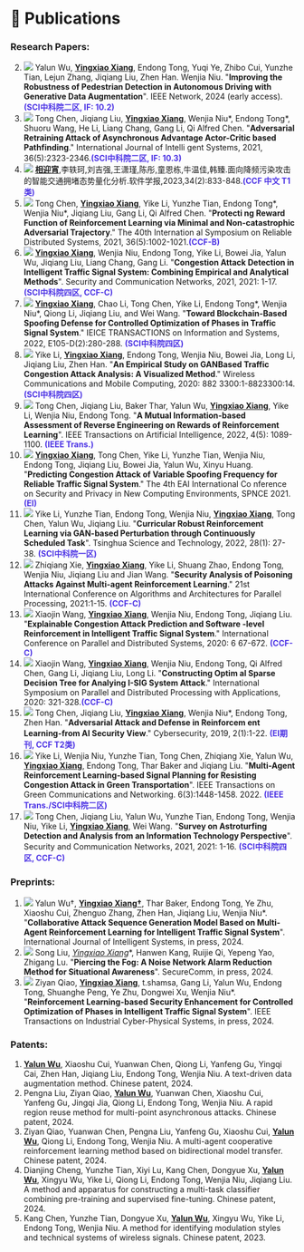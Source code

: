<span class='anchor' id='Publications'></span>

# 📝 Publications

### Research Papers:

2. <img src="https://img.shields.io/badge/IEEE Network-2024-blue?style=flat-square"> Yalun Wu, **<u>Yingxiao Xiang</u>**, Endong Tong, Yuqi Ye, Zhibo Cui, Yunzhe Tian, Lejun Zhang, Jiqiang Liu, Zhen Han. Wenjia Niu. "**Improving the Robustness of Pedestrian Detection in Autonomous Driving with Generative Data Augmentation**". IEEE Network, 2024 (early access). <font color="#4C33E5"><b>(SCI中科院二区, IF: 10.2)</b></font> 
3. <img src="https://img.shields.io/badge/JIS-2021-blue?style=flat-square"> Tong Chen, Jiqiang Liu, **<u>Yingxiao Xiang</u>**, Wenjia Niu*, Endong Tong*, Shuoru Wang, He Li, Liang Chang, Gang Li, Qi Alfred Chen. "**Adversarial Retraining Attack of Asynchronous Advantage Actor-Critic based Pathfinding**." International Journal of Intelli gent Systems, 2021, 36(5):2323-2346.<font color="#4C33E5"><b>(SCI中科院二区, IF: 10.3)</b></font> 
4. <img src="https://img.shields.io/badge/软件学报-2023-blue?style=flat-square"> **<u>相迎宵</u>**,李轶珂,刘吉强,王潇瑾,陈彤,童恩栋,牛温佳,韩臻.面向降频污染攻击的智能交通拥堵态势量化分析.软件学报,2023,34(2):833-848.<font color="#4C33E5"><b>(CCF 中文 T1类)</b></font> 
5. <img src="https://img.shields.io/badge/SRDS-2021-blue?style=flat-square"> Tong Chen, **<u>Yingxiao Xiang</u>**, Yike Li, Yunzhe Tian, Endong Tong*, Wenjia Niu*, Jiqiang Liu, Gang Li, Qi Alfred Chen. "**Protecti ng Reward Function of Reinforcement Learning via Minimal and Non-catastrophic Adversarial Trajectory**." The 40th Internation al Symposium on Reliable Distributed Systems, 2021, 36(5):1002-1021.<font color="#4C33E5"><b>(CCF-B)</b></font> 
6. <img src="https://img.shields.io/badge/SCN-2021-blue?style=flat-square"> **<u>Yingxiao Xiang</u>**, Wenjia Niu, Endong Tong, Yike Li, Bowei Jia, Yalun Wu, Jiqiang Liu, Liang Chang, Gang Li. "**Congestion Attack Detection in Intelligent Traffic Signal System: Combining Empirical and Analytical Methods**". Security and Communication Networks, 2021, 2021: 1-17. <font color="#4C33E5"><b>(SCI中科院四区, CCF-C)</b></font> 
7. <img src="https://img.shields.io/badge/IEICE Trans-2022-blue?style=flat-square"> **<u>Yingxiao Xiang</u>**, Chao Li, Tong Chen, Yike Li, Endong Tong*, Wenjia Niu*, Qiong Li, Jiqiang Liu, and Wei Wang. "**Toward Blockchain-Based Spoofing Defense for Controlled Optimization of Phases in Traffic Signal System**." IEICE TRANSACTIONS on Information and Systems, 2022, E105-D(2):280-288. <font color="#4C33E5"><b>(SCI中科院四区)</b></font> 
8. <img src="https://img.shields.io/badge/WCMC-2020-blue?style=flat-square"> Yike Li, **<u>Yingxiao Xiang</u>**, Endong Tong, Wenjia Niu, Bowei Jia, Long Li, Jiqiang Liu, Zhen Han. "**An Empirical Study on GANBased Traffic Congestion Attack Analysis: A Visualized Method**." Wireless Communications and Mobile Computing, 2020: 882 3300:1-8823300:14. <font color="#4C33E5"><b>(SCI中科院四区)</b></font> 
9. <img src="https://img.shields.io/badge/TAI-2022-blue?style=flat-square"> Tong Chen, Jiqiang Liu, Baker Thar, Yalun Wu, **<u>Yingxiao Xiang</u>**, Yike Li, Wenjia Niu, Endong Tong. "**A Mutual Information-based Assessment of Reverse Engineering on Rewards of Reinforcement Learning**". IEEE Transactions on Artificial Intelligence, 2022, 4(5): 1089-1100.  <font color="#4C33E5"><b>(IEEE Trans.)</b></font> 
10. <img src="https://img.shields.io/badge/SPNCE-2021-blue?style=flat-square"> **<u>Yingxiao Xiang</u>**, Tong Chen, Yike Li, Yunzhe Tian, Wenjia Niu, Endong Tong, Jiqiang Liu, Bowei Jia, Yalun Wu, Xinyu Huang. "**Predicting Congestion Attack of Variable Spoofing Frequency for Reliable Traffic Signal System**." The 4th EAI International Co nference on Security and Privacy in New Computing Environments, SPNCE 2021.  <font color="#4C33E5"><b>(EI)</b></font> 
11. <img src="https://img.shields.io/badge/TST-2022-blue?style=flat-square"> Yike Li, Yunzhe Tian, Endong Tong, Wenjia Niu, **<u>Yingxiao Xiang</u>**, Tong Chen, Yalun Wu, Jiqiang Liu. "**Curricular Robust Reinforcement Learning via GAN-based Perturbation through Continuously Scheduled Task**". Tsinghua Science and Technology, 2022, 28(1): 27-38.  <font color="#4C33E5"><b>(SCI中科院一区)</b></font> 
12. <img src="https://img.shields.io/badge/ICA3PP-2021-blue?style=flat-square"> Zhiqiang Xie, **<u>Yingxiao Xiang</u>**, Yike Li, Shuang Zhao, Endong Tong, Wenjia Niu, Jiqiang Liu and Jian Wang. "**Security Analysis of Poisoning Attacks Against Multi-agent Reinforcement Learning**." 21st International Conference on Algorithms and Architectures for Parallel Processing, 2021:1-15. <font color="#4C33E5"><b>(CCF-C)</b></font> 
13. <img src="https://img.shields.io/badge/ICPADS-2020-blue?style=flat-square"> Xiaojin Wang, **<u>Yingxiao Xiang</u>**, Wenjia Niu, Endong Tong, Jiqiang Liu. "**Explainable Congestion Attack Prediction and Software -level Reinforcement in Intelligent Traffic Signal System**." International Conference on Parallel and Distributed Systems, 2020: 6 67-672. <font color="#4C33E5"><b>(CCF-C)</b></font> 
14. <img src="https://img.shields.io/badge/ISPA-2020-blue?style=flat-square"> Xiaojin Wang, **<u>Yingxiao Xiang</u>**, Wenjia Niu, Endong Tong, Qi Alfred Chen, Gang Li, Jiqiang Liu, Long Li. "**Constructing Optim al Sparse Decision Tree for Analying I-SIG System Attack**." International Symposium on Parallel and Distributed Processing with Applications, 2020: 321-328.<font color="#4C33E5"><b>(CCF-C)</b></font> 
15. <img src="https://img.shields.io/badge/Cybersecurity-2019-blue?style=flat-square"> Tong Chen, Jiqiang Liu, **<u>Yingxiao Xiang</u>**, Wenjia Niu*, Endong Tong, Zhen Han. "**Adversarial Attack and Defense in Reinforcem ent Learning-from AI Security View**." Cybersecurity, 2019, 2(1):1-22. <font color="#4C33E5"><b>(EI期刊, CCF T2类)</b></font>
16. <img src="https://img.shields.io/badge/TGCN-2022-blue?style=flat-square"> Yike Li, Wenjia Niu, Yunzhe Tian, Tong Chen, Zhiqiang Xie, Yalun Wu, **<u>Yingxiao Xiang</u>**, Endong Tong, Thar Baker and Jiqiang Liu. "**Multi-Agent Reinforcement Learning-based Signal Planning for Resisting Congestion Attack in Green Transportation**". IEEE Transactions on Green Communications and Networking. 6(3):1448-1458. 2022.  <font color="#4C33E5"><b>(IEEE Trans./SCI中科院二区)</b></font> 
17. <img src="https://img.shields.io/badge/SCN-2021-blue?style=flat-square"> Tong Chen, Jiqiang Liu, Yalun Wu, Yunzhe Tian, Endong Tong, Wenjia Niu, Yike Li, **<u>Yingxiao Xiang</u>**, Wei Wang. "**Survey on Astroturfing Detection and Analysis from an Information Technology Perspective**". Security and Communication Networks, 2021, 2021: 1-16. <font color="#4C33E5"><b>(SCI中科院四区, CCF-C)</b></font> 

### Preprints:

1. <img src="https://img.shields.io/badge/JIS-2024-red?style=flat-square"> Yalun Wu†,  **<u>Yingxiao Xiang†</u>**, Thar Baker, Endong Tong, Ye Zhu, Xiaoshu Cui, Zhenguo Zhang, Zhen Han,  Jiqiang Liu, Wenjia Niu\*. "**Collaborative Attack Sequence Generation Model Based on Multi-Agent Reinforcement Learning for Intelligent Traffic Signal System**". International Journal of Intelligent Systems, in press, 2024.
2. <img src="https://img.shields.io/badge/SecureComm-2024-red?style=flat-square"> Song Liu,  **<u>Yingxiao Xiang*</u>**, Hanwen Kang, Ruijie Qi, Yepeng Yao, Zhigang Lu. "**Piercing the Fog: A Noise Network Alarm Reduction Method for Situational Awareness**". SecureComm, in press, 2024.
3. <img src="https://img.shields.io/badge/TICPS-2024-red?style=flat-square"> Ziyan Qiao, **<u>Yingxiao Xiang</u>**, t.shamsa, Gang Li, Yalun Wu, Endong Tong, Shuanghe Peng, Ye Zhu, Dongwei Xu, Wenjia Niu\*. "**Reinforcement Learning-based Security Enhancement for Controlled Optimization of Phases in Intelligent Traffic Signal System**". IEEE Transactions on Industrial Cyber-Physical Systems, in press, 2024.

### Patents:

1. **<u>Yalun Wu</u>**, Xiaoshu Cui, Yuanwan Chen, Qiong Li, Yanfeng Gu, Yingqi Cai, Zhen Han, Jiqiang Liu, Endong Tong, Wenjia Niu. A text-driven data augmentation method. Chinese patent, 2024.
2. Pengna Liu, Ziyan Qiao, **<u>Yalun Wu</u>**, Yuanwan Chen, Xiaoshu Cui, Yanfeng Gu, Jingqi Jia, Qiong Li, Endong Tong, Wenjia Niu. A rapid region reuse method for multi-point asynchronous attacks. Chinese patent, 2024.
3. Ziyan Qiao, Yuanwan Chen, Pengna Liu, Yanfeng Gu, Xiaoshu Cui, **<u>Yalun Wu</u>**, Qiong Li, Endong Tong, Wenjia Niu. A multi-agent cooperative reinforcement learning method based on bidirectional model transfer. Chinese patent, 2024.
4. Dianjing Cheng, Yunzhe Tian, Xiyi Lu, Kang Chen, Dongyue Xu, **<u>Yalun Wu</u>**, Xingyu Wu, Yike Li, Qiong Li, Endong Tong, Wenjia Niu, Jiqiang Liu. A method and apparatus for constructing a multi-task classifier combining pre-training and supervised fine-tuning. Chinese patent, 2024.
5. Kang Chen, Yunzhe Tian, Dongyue Xu, **<u>Yalun Wu</u>**, Xingyu Wu, Yike Li, Endong Tong, Wenjia Niu. A method for identifying modulation styles and technical systems of wireless signals. Chinese patent, 2023.